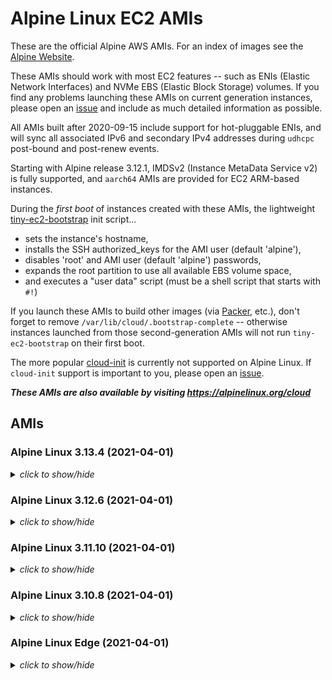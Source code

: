 # Alpine Linux EC2 AMIs

These are the official Alpine AWS AMIs. For an index of images see the
[Alpine Website](https://alpinelinux.org/cloud/).

These AMIs should work with most EC2 features -- such as ENIs (Elastic Network
Interfaces) and NVMe EBS (Elastic Block Storage) volumes.  If you find any
problems launching these AMIs on current generation instances, please open an
[issue](https://github.com/mcrute/alpine-ec2-ami/issues) and include as much
detailed information as possible.

All AMIs built after 2020-09-15 include support for hot-pluggable ENIs, and will
sync all associated IPv6 and secondary IPv4 addresses during `udhcpc` post-bound
and post-renew events.

Starting with Alpine release 3.12.1, IMDSv2 (Instance MetaData Service v2) is
fully supported, and `aarch64` AMIs are provided for EC2 ARM-based instances.

During the *first boot* of instances created with these AMIs, the lightweight
[tiny-ec2-bootstrap](https://github.com/mcrute/tiny-ec2-bootstrap) init
script...
- sets the instance's hostname,
- installs the SSH authorized_keys for the AMI user (default 'alpine'),
- disables 'root' and AMI user (default 'alpine') passwords,
- expands the root partition to use all available EBS volume space,
- and executes a "user data" script (must be a shell script that starts with `#!`)

If you launch these AMIs to build other images (via [Packer](https://packer.io),
etc.), don't forget to remove `/var/lib/cloud/.bootstrap-complete` -- otherwise
instances launched from those second-generation AMIs will not run
`tiny-ec2-bootstrap` on their first boot.

The more popular [cloud-init](https://cloudinit.readthedocs.io/en/latest/) is
currently not supported on Alpine Linux.  If `cloud-init` support is important
to you, please open an [issue](https://github.com/mcrute/alpine-ec2-ami/issues).

***These AMIs are also available by visiting https://alpinelinux.org/cloud***

## AMIs

### Alpine Linux 3.13.4 (2021-04-01)
<details><summary><i>click to show/hide</i></summary><p>

| Region | alpine-ami-3.13.4-aarch64-r0 | alpine-ami-3.13.4-x86_64-r0 |
| ------ | --- | --- |
| af-south-1 | [ami-0f509fde55c46bf59](https://af-south-1.console.aws.amazon.com/ec2/home#Images:visibility=public-images;imageId=ami-0f509fde55c46bf59) ([launch](https://af-south-1.console.aws.amazon.com/ec2/home#launchAmi=ami-0f509fde55c46bf59)) | [ami-04f2477fcded9065d](https://af-south-1.console.aws.amazon.com/ec2/home#Images:visibility=public-images;imageId=ami-04f2477fcded9065d) ([launch](https://af-south-1.console.aws.amazon.com/ec2/home#launchAmi=ami-04f2477fcded9065d)) |
| ap-east-1 | [ami-011730d89acc31fbb](https://ap-east-1.console.aws.amazon.com/ec2/home#Images:visibility=public-images;imageId=ami-011730d89acc31fbb) ([launch](https://ap-east-1.console.aws.amazon.com/ec2/home#launchAmi=ami-011730d89acc31fbb)) | [ami-0fb14ab2ee170ad89](https://ap-east-1.console.aws.amazon.com/ec2/home#Images:visibility=public-images;imageId=ami-0fb14ab2ee170ad89) ([launch](https://ap-east-1.console.aws.amazon.com/ec2/home#launchAmi=ami-0fb14ab2ee170ad89)) |
| ap-northeast-1 | [ami-08c8b3e75da3370b6](https://ap-northeast-1.console.aws.amazon.com/ec2/home#Images:visibility=public-images;imageId=ami-08c8b3e75da3370b6) ([launch](https://ap-northeast-1.console.aws.amazon.com/ec2/home#launchAmi=ami-08c8b3e75da3370b6)) | [ami-08de64935ea41e8df](https://ap-northeast-1.console.aws.amazon.com/ec2/home#Images:visibility=public-images;imageId=ami-08de64935ea41e8df) ([launch](https://ap-northeast-1.console.aws.amazon.com/ec2/home#launchAmi=ami-08de64935ea41e8df)) |
| ap-northeast-2 | [ami-075173307a0bc645d](https://ap-northeast-2.console.aws.amazon.com/ec2/home#Images:visibility=public-images;imageId=ami-075173307a0bc645d) ([launch](https://ap-northeast-2.console.aws.amazon.com/ec2/home#launchAmi=ami-075173307a0bc645d)) | [ami-07a0bb78ade906d73](https://ap-northeast-2.console.aws.amazon.com/ec2/home#Images:visibility=public-images;imageId=ami-07a0bb78ade906d73) ([launch](https://ap-northeast-2.console.aws.amazon.com/ec2/home#launchAmi=ami-07a0bb78ade906d73)) |
| ap-northeast-3 | [ami-00e5abb5ba7a506ae](https://ap-northeast-3.console.aws.amazon.com/ec2/home#Images:visibility=public-images;imageId=ami-00e5abb5ba7a506ae) ([launch](https://ap-northeast-3.console.aws.amazon.com/ec2/home#launchAmi=ami-00e5abb5ba7a506ae)) | [ami-03b8eb8780b5263a7](https://ap-northeast-3.console.aws.amazon.com/ec2/home#Images:visibility=public-images;imageId=ami-03b8eb8780b5263a7) ([launch](https://ap-northeast-3.console.aws.amazon.com/ec2/home#launchAmi=ami-03b8eb8780b5263a7)) |
| ap-south-1 | [ami-0ab9eb18d466662dd](https://ap-south-1.console.aws.amazon.com/ec2/home#Images:visibility=public-images;imageId=ami-0ab9eb18d466662dd) ([launch](https://ap-south-1.console.aws.amazon.com/ec2/home#launchAmi=ami-0ab9eb18d466662dd)) | [ami-0785aac7b5687eb2b](https://ap-south-1.console.aws.amazon.com/ec2/home#Images:visibility=public-images;imageId=ami-0785aac7b5687eb2b) ([launch](https://ap-south-1.console.aws.amazon.com/ec2/home#launchAmi=ami-0785aac7b5687eb2b)) |
| ap-southeast-1 | [ami-0de26e6d4c6164737](https://ap-southeast-1.console.aws.amazon.com/ec2/home#Images:visibility=public-images;imageId=ami-0de26e6d4c6164737) ([launch](https://ap-southeast-1.console.aws.amazon.com/ec2/home#launchAmi=ami-0de26e6d4c6164737)) | [ami-0dc12655f44f4bddd](https://ap-southeast-1.console.aws.amazon.com/ec2/home#Images:visibility=public-images;imageId=ami-0dc12655f44f4bddd) ([launch](https://ap-southeast-1.console.aws.amazon.com/ec2/home#launchAmi=ami-0dc12655f44f4bddd)) |
| ap-southeast-2 | [ami-07be724f9ff518cf2](https://ap-southeast-2.console.aws.amazon.com/ec2/home#Images:visibility=public-images;imageId=ami-07be724f9ff518cf2) ([launch](https://ap-southeast-2.console.aws.amazon.com/ec2/home#launchAmi=ami-07be724f9ff518cf2)) | [ami-09cd10aded1798a78](https://ap-southeast-2.console.aws.amazon.com/ec2/home#Images:visibility=public-images;imageId=ami-09cd10aded1798a78) ([launch](https://ap-southeast-2.console.aws.amazon.com/ec2/home#launchAmi=ami-09cd10aded1798a78)) |
| ca-central-1 | [ami-0f4195b0eb4b4b6ab](https://ca-central-1.console.aws.amazon.com/ec2/home#Images:visibility=public-images;imageId=ami-0f4195b0eb4b4b6ab) ([launch](https://ca-central-1.console.aws.amazon.com/ec2/home#launchAmi=ami-0f4195b0eb4b4b6ab)) | [ami-05bf415838736fabe](https://ca-central-1.console.aws.amazon.com/ec2/home#Images:visibility=public-images;imageId=ami-05bf415838736fabe) ([launch](https://ca-central-1.console.aws.amazon.com/ec2/home#launchAmi=ami-05bf415838736fabe)) |
| eu-central-1 | [ami-0e3c147576c6d305b](https://eu-central-1.console.aws.amazon.com/ec2/home#Images:visibility=public-images;imageId=ami-0e3c147576c6d305b) ([launch](https://eu-central-1.console.aws.amazon.com/ec2/home#launchAmi=ami-0e3c147576c6d305b)) | [ami-00b0f629424d9126c](https://eu-central-1.console.aws.amazon.com/ec2/home#Images:visibility=public-images;imageId=ami-00b0f629424d9126c) ([launch](https://eu-central-1.console.aws.amazon.com/ec2/home#launchAmi=ami-00b0f629424d9126c)) |
| eu-north-1 | [ami-0346deae3e4bf298b](https://eu-north-1.console.aws.amazon.com/ec2/home#Images:visibility=public-images;imageId=ami-0346deae3e4bf298b) ([launch](https://eu-north-1.console.aws.amazon.com/ec2/home#launchAmi=ami-0346deae3e4bf298b)) | [ami-0eb2663f6ef26343b](https://eu-north-1.console.aws.amazon.com/ec2/home#Images:visibility=public-images;imageId=ami-0eb2663f6ef26343b) ([launch](https://eu-north-1.console.aws.amazon.com/ec2/home#launchAmi=ami-0eb2663f6ef26343b)) |
| eu-south-1 | [ami-0e2ac541ddf379e83](https://eu-south-1.console.aws.amazon.com/ec2/home#Images:visibility=public-images;imageId=ami-0e2ac541ddf379e83) ([launch](https://eu-south-1.console.aws.amazon.com/ec2/home#launchAmi=ami-0e2ac541ddf379e83)) | [ami-08581e191cd8a8dd4](https://eu-south-1.console.aws.amazon.com/ec2/home#Images:visibility=public-images;imageId=ami-08581e191cd8a8dd4) ([launch](https://eu-south-1.console.aws.amazon.com/ec2/home#launchAmi=ami-08581e191cd8a8dd4)) |
| eu-west-1 | [ami-00f9e4bedb6bb8abc](https://eu-west-1.console.aws.amazon.com/ec2/home#Images:visibility=public-images;imageId=ami-00f9e4bedb6bb8abc) ([launch](https://eu-west-1.console.aws.amazon.com/ec2/home#launchAmi=ami-00f9e4bedb6bb8abc)) | [ami-077241f9ba4fb5b2f](https://eu-west-1.console.aws.amazon.com/ec2/home#Images:visibility=public-images;imageId=ami-077241f9ba4fb5b2f) ([launch](https://eu-west-1.console.aws.amazon.com/ec2/home#launchAmi=ami-077241f9ba4fb5b2f)) |
| eu-west-2 | [ami-0788e298788ad73b7](https://eu-west-2.console.aws.amazon.com/ec2/home#Images:visibility=public-images;imageId=ami-0788e298788ad73b7) ([launch](https://eu-west-2.console.aws.amazon.com/ec2/home#launchAmi=ami-0788e298788ad73b7)) | [ami-027c3ebdf0f7e2334](https://eu-west-2.console.aws.amazon.com/ec2/home#Images:visibility=public-images;imageId=ami-027c3ebdf0f7e2334) ([launch](https://eu-west-2.console.aws.amazon.com/ec2/home#launchAmi=ami-027c3ebdf0f7e2334)) |
| eu-west-3 | [ami-0f78f27312019fe82](https://eu-west-3.console.aws.amazon.com/ec2/home#Images:visibility=public-images;imageId=ami-0f78f27312019fe82) ([launch](https://eu-west-3.console.aws.amazon.com/ec2/home#launchAmi=ami-0f78f27312019fe82)) | [ami-0183e005493fff43d](https://eu-west-3.console.aws.amazon.com/ec2/home#Images:visibility=public-images;imageId=ami-0183e005493fff43d) ([launch](https://eu-west-3.console.aws.amazon.com/ec2/home#launchAmi=ami-0183e005493fff43d)) |
| me-south-1 | [ami-0dd1b7971f44d31df](https://me-south-1.console.aws.amazon.com/ec2/home#Images:visibility=public-images;imageId=ami-0dd1b7971f44d31df) ([launch](https://me-south-1.console.aws.amazon.com/ec2/home#launchAmi=ami-0dd1b7971f44d31df)) | [ami-0a461424f2cbd7703](https://me-south-1.console.aws.amazon.com/ec2/home#Images:visibility=public-images;imageId=ami-0a461424f2cbd7703) ([launch](https://me-south-1.console.aws.amazon.com/ec2/home#launchAmi=ami-0a461424f2cbd7703)) |
| sa-east-1 | [ami-0a1f50279b17fd87b](https://sa-east-1.console.aws.amazon.com/ec2/home#Images:visibility=public-images;imageId=ami-0a1f50279b17fd87b) ([launch](https://sa-east-1.console.aws.amazon.com/ec2/home#launchAmi=ami-0a1f50279b17fd87b)) | [ami-02dcad0d6eace1774](https://sa-east-1.console.aws.amazon.com/ec2/home#Images:visibility=public-images;imageId=ami-02dcad0d6eace1774) ([launch](https://sa-east-1.console.aws.amazon.com/ec2/home#launchAmi=ami-02dcad0d6eace1774)) |
| us-east-1 | [ami-027de81a1ce32c074](https://us-east-1.console.aws.amazon.com/ec2/home#Images:visibility=public-images;imageId=ami-027de81a1ce32c074) ([launch](https://us-east-1.console.aws.amazon.com/ec2/home#launchAmi=ami-027de81a1ce32c074)) | [ami-01bced83ff9507b45](https://us-east-1.console.aws.amazon.com/ec2/home#Images:visibility=public-images;imageId=ami-01bced83ff9507b45) ([launch](https://us-east-1.console.aws.amazon.com/ec2/home#launchAmi=ami-01bced83ff9507b45)) |
| us-east-2 | [ami-0e2d79df04778c59c](https://us-east-2.console.aws.amazon.com/ec2/home#Images:visibility=public-images;imageId=ami-0e2d79df04778c59c) ([launch](https://us-east-2.console.aws.amazon.com/ec2/home#launchAmi=ami-0e2d79df04778c59c)) | [ami-06bd628a1c00663db](https://us-east-2.console.aws.amazon.com/ec2/home#Images:visibility=public-images;imageId=ami-06bd628a1c00663db) ([launch](https://us-east-2.console.aws.amazon.com/ec2/home#launchAmi=ami-06bd628a1c00663db)) |
| us-west-1 | [ami-070a5da5c26833c62](https://us-west-1.console.aws.amazon.com/ec2/home#Images:visibility=public-images;imageId=ami-070a5da5c26833c62) ([launch](https://us-west-1.console.aws.amazon.com/ec2/home#launchAmi=ami-070a5da5c26833c62)) | [ami-0c60d72a56731446c](https://us-west-1.console.aws.amazon.com/ec2/home#Images:visibility=public-images;imageId=ami-0c60d72a56731446c) ([launch](https://us-west-1.console.aws.amazon.com/ec2/home#launchAmi=ami-0c60d72a56731446c)) |
| us-west-2 | [ami-04b2b26abc19e8000](https://us-west-2.console.aws.amazon.com/ec2/home#Images:visibility=public-images;imageId=ami-04b2b26abc19e8000) ([launch](https://us-west-2.console.aws.amazon.com/ec2/home#launchAmi=ami-04b2b26abc19e8000)) | [ami-097fcd1af8f5f8b1a](https://us-west-2.console.aws.amazon.com/ec2/home#Images:visibility=public-images;imageId=ami-097fcd1af8f5f8b1a) ([launch](https://us-west-2.console.aws.amazon.com/ec2/home#launchAmi=ami-097fcd1af8f5f8b1a)) |

</p></details>

### Alpine Linux 3.12.6 (2021-04-01)
<details><summary><i>click to show/hide</i></summary><p>

| Region | alpine-ami-3.12.6-aarch64-r0 | alpine-ami-3.12.6-x86_64-r0 |
| ------ | --- | --- |
| af-south-1 | [ami-03ab04691eb81305c](https://af-south-1.console.aws.amazon.com/ec2/home#Images:visibility=public-images;imageId=ami-03ab04691eb81305c) ([launch](https://af-south-1.console.aws.amazon.com/ec2/home#launchAmi=ami-03ab04691eb81305c)) | [ami-097362ad2c7e85ff9](https://af-south-1.console.aws.amazon.com/ec2/home#Images:visibility=public-images;imageId=ami-097362ad2c7e85ff9) ([launch](https://af-south-1.console.aws.amazon.com/ec2/home#launchAmi=ami-097362ad2c7e85ff9)) |
| ap-east-1 | [ami-0459f125559cf7a43](https://ap-east-1.console.aws.amazon.com/ec2/home#Images:visibility=public-images;imageId=ami-0459f125559cf7a43) ([launch](https://ap-east-1.console.aws.amazon.com/ec2/home#launchAmi=ami-0459f125559cf7a43)) | [ami-0b2f408adba9eeb77](https://ap-east-1.console.aws.amazon.com/ec2/home#Images:visibility=public-images;imageId=ami-0b2f408adba9eeb77) ([launch](https://ap-east-1.console.aws.amazon.com/ec2/home#launchAmi=ami-0b2f408adba9eeb77)) |
| ap-northeast-1 | [ami-000eac2e53f67665f](https://ap-northeast-1.console.aws.amazon.com/ec2/home#Images:visibility=public-images;imageId=ami-000eac2e53f67665f) ([launch](https://ap-northeast-1.console.aws.amazon.com/ec2/home#launchAmi=ami-000eac2e53f67665f)) | [ami-04ad869c5351c4192](https://ap-northeast-1.console.aws.amazon.com/ec2/home#Images:visibility=public-images;imageId=ami-04ad869c5351c4192) ([launch](https://ap-northeast-1.console.aws.amazon.com/ec2/home#launchAmi=ami-04ad869c5351c4192)) |
| ap-northeast-2 | [ami-06c34515664686178](https://ap-northeast-2.console.aws.amazon.com/ec2/home#Images:visibility=public-images;imageId=ami-06c34515664686178) ([launch](https://ap-northeast-2.console.aws.amazon.com/ec2/home#launchAmi=ami-06c34515664686178)) | [ami-0a32b105087e18bee](https://ap-northeast-2.console.aws.amazon.com/ec2/home#Images:visibility=public-images;imageId=ami-0a32b105087e18bee) ([launch](https://ap-northeast-2.console.aws.amazon.com/ec2/home#launchAmi=ami-0a32b105087e18bee)) |
| ap-northeast-3 | [ami-0ead6fb75ae44a638](https://ap-northeast-3.console.aws.amazon.com/ec2/home#Images:visibility=public-images;imageId=ami-0ead6fb75ae44a638) ([launch](https://ap-northeast-3.console.aws.amazon.com/ec2/home#launchAmi=ami-0ead6fb75ae44a638)) | [ami-097cd1087a7bdba68](https://ap-northeast-3.console.aws.amazon.com/ec2/home#Images:visibility=public-images;imageId=ami-097cd1087a7bdba68) ([launch](https://ap-northeast-3.console.aws.amazon.com/ec2/home#launchAmi=ami-097cd1087a7bdba68)) |
| ap-south-1 | [ami-0e2ded5942d9f058a](https://ap-south-1.console.aws.amazon.com/ec2/home#Images:visibility=public-images;imageId=ami-0e2ded5942d9f058a) ([launch](https://ap-south-1.console.aws.amazon.com/ec2/home#launchAmi=ami-0e2ded5942d9f058a)) | [ami-02f7fad0ef8a7a256](https://ap-south-1.console.aws.amazon.com/ec2/home#Images:visibility=public-images;imageId=ami-02f7fad0ef8a7a256) ([launch](https://ap-south-1.console.aws.amazon.com/ec2/home#launchAmi=ami-02f7fad0ef8a7a256)) |
| ap-southeast-1 | [ami-020626262951dbc65](https://ap-southeast-1.console.aws.amazon.com/ec2/home#Images:visibility=public-images;imageId=ami-020626262951dbc65) ([launch](https://ap-southeast-1.console.aws.amazon.com/ec2/home#launchAmi=ami-020626262951dbc65)) | [ami-08c39f595d52dca8e](https://ap-southeast-1.console.aws.amazon.com/ec2/home#Images:visibility=public-images;imageId=ami-08c39f595d52dca8e) ([launch](https://ap-southeast-1.console.aws.amazon.com/ec2/home#launchAmi=ami-08c39f595d52dca8e)) |
| ap-southeast-2 | [ami-03564a4226e171ad3](https://ap-southeast-2.console.aws.amazon.com/ec2/home#Images:visibility=public-images;imageId=ami-03564a4226e171ad3) ([launch](https://ap-southeast-2.console.aws.amazon.com/ec2/home#launchAmi=ami-03564a4226e171ad3)) | [ami-01048f21bc59439dc](https://ap-southeast-2.console.aws.amazon.com/ec2/home#Images:visibility=public-images;imageId=ami-01048f21bc59439dc) ([launch](https://ap-southeast-2.console.aws.amazon.com/ec2/home#launchAmi=ami-01048f21bc59439dc)) |
| ca-central-1 | [ami-0ca25a25dab4f1217](https://ca-central-1.console.aws.amazon.com/ec2/home#Images:visibility=public-images;imageId=ami-0ca25a25dab4f1217) ([launch](https://ca-central-1.console.aws.amazon.com/ec2/home#launchAmi=ami-0ca25a25dab4f1217)) | [ami-00291d1e8ccb722b8](https://ca-central-1.console.aws.amazon.com/ec2/home#Images:visibility=public-images;imageId=ami-00291d1e8ccb722b8) ([launch](https://ca-central-1.console.aws.amazon.com/ec2/home#launchAmi=ami-00291d1e8ccb722b8)) |
| eu-central-1 | [ami-04b3f9222e48b0ec9](https://eu-central-1.console.aws.amazon.com/ec2/home#Images:visibility=public-images;imageId=ami-04b3f9222e48b0ec9) ([launch](https://eu-central-1.console.aws.amazon.com/ec2/home#launchAmi=ami-04b3f9222e48b0ec9)) | [ami-0e6fd319034a18b22](https://eu-central-1.console.aws.amazon.com/ec2/home#Images:visibility=public-images;imageId=ami-0e6fd319034a18b22) ([launch](https://eu-central-1.console.aws.amazon.com/ec2/home#launchAmi=ami-0e6fd319034a18b22)) |
| eu-north-1 | [ami-0b2dad251f2256360](https://eu-north-1.console.aws.amazon.com/ec2/home#Images:visibility=public-images;imageId=ami-0b2dad251f2256360) ([launch](https://eu-north-1.console.aws.amazon.com/ec2/home#launchAmi=ami-0b2dad251f2256360)) | [ami-0d28e9d23c6c597d1](https://eu-north-1.console.aws.amazon.com/ec2/home#Images:visibility=public-images;imageId=ami-0d28e9d23c6c597d1) ([launch](https://eu-north-1.console.aws.amazon.com/ec2/home#launchAmi=ami-0d28e9d23c6c597d1)) |
| eu-south-1 | [ami-011a9aa0df80eb270](https://eu-south-1.console.aws.amazon.com/ec2/home#Images:visibility=public-images;imageId=ami-011a9aa0df80eb270) ([launch](https://eu-south-1.console.aws.amazon.com/ec2/home#launchAmi=ami-011a9aa0df80eb270)) | [ami-0bb3b5d002f0778d9](https://eu-south-1.console.aws.amazon.com/ec2/home#Images:visibility=public-images;imageId=ami-0bb3b5d002f0778d9) ([launch](https://eu-south-1.console.aws.amazon.com/ec2/home#launchAmi=ami-0bb3b5d002f0778d9)) |
| eu-west-1 | [ami-01b95ab1ae982646d](https://eu-west-1.console.aws.amazon.com/ec2/home#Images:visibility=public-images;imageId=ami-01b95ab1ae982646d) ([launch](https://eu-west-1.console.aws.amazon.com/ec2/home#launchAmi=ami-01b95ab1ae982646d)) | [ami-071c81995fc2994aa](https://eu-west-1.console.aws.amazon.com/ec2/home#Images:visibility=public-images;imageId=ami-071c81995fc2994aa) ([launch](https://eu-west-1.console.aws.amazon.com/ec2/home#launchAmi=ami-071c81995fc2994aa)) |
| eu-west-2 | [ami-0f004bda3e137c9d7](https://eu-west-2.console.aws.amazon.com/ec2/home#Images:visibility=public-images;imageId=ami-0f004bda3e137c9d7) ([launch](https://eu-west-2.console.aws.amazon.com/ec2/home#launchAmi=ami-0f004bda3e137c9d7)) | [ami-07e3e0856ba7ce738](https://eu-west-2.console.aws.amazon.com/ec2/home#Images:visibility=public-images;imageId=ami-07e3e0856ba7ce738) ([launch](https://eu-west-2.console.aws.amazon.com/ec2/home#launchAmi=ami-07e3e0856ba7ce738)) |
| eu-west-3 | [ami-0458bb347b0db93f4](https://eu-west-3.console.aws.amazon.com/ec2/home#Images:visibility=public-images;imageId=ami-0458bb347b0db93f4) ([launch](https://eu-west-3.console.aws.amazon.com/ec2/home#launchAmi=ami-0458bb347b0db93f4)) | [ami-0d64e022b8cae50a0](https://eu-west-3.console.aws.amazon.com/ec2/home#Images:visibility=public-images;imageId=ami-0d64e022b8cae50a0) ([launch](https://eu-west-3.console.aws.amazon.com/ec2/home#launchAmi=ami-0d64e022b8cae50a0)) |
| me-south-1 | [ami-0b0c91c634b292491](https://me-south-1.console.aws.amazon.com/ec2/home#Images:visibility=public-images;imageId=ami-0b0c91c634b292491) ([launch](https://me-south-1.console.aws.amazon.com/ec2/home#launchAmi=ami-0b0c91c634b292491)) | [ami-009145fed3bc9e080](https://me-south-1.console.aws.amazon.com/ec2/home#Images:visibility=public-images;imageId=ami-009145fed3bc9e080) ([launch](https://me-south-1.console.aws.amazon.com/ec2/home#launchAmi=ami-009145fed3bc9e080)) |
| sa-east-1 | [ami-0b4c8e7e7544fb79a](https://sa-east-1.console.aws.amazon.com/ec2/home#Images:visibility=public-images;imageId=ami-0b4c8e7e7544fb79a) ([launch](https://sa-east-1.console.aws.amazon.com/ec2/home#launchAmi=ami-0b4c8e7e7544fb79a)) | [ami-031a78cf394ec960a](https://sa-east-1.console.aws.amazon.com/ec2/home#Images:visibility=public-images;imageId=ami-031a78cf394ec960a) ([launch](https://sa-east-1.console.aws.amazon.com/ec2/home#launchAmi=ami-031a78cf394ec960a)) |
| us-east-1 | [ami-0aeecf1728e214ec9](https://us-east-1.console.aws.amazon.com/ec2/home#Images:visibility=public-images;imageId=ami-0aeecf1728e214ec9) ([launch](https://us-east-1.console.aws.amazon.com/ec2/home#launchAmi=ami-0aeecf1728e214ec9)) | [ami-008cce027b7fe1960](https://us-east-1.console.aws.amazon.com/ec2/home#Images:visibility=public-images;imageId=ami-008cce027b7fe1960) ([launch](https://us-east-1.console.aws.amazon.com/ec2/home#launchAmi=ami-008cce027b7fe1960)) |
| us-east-2 | [ami-08642448ee0a4d1af](https://us-east-2.console.aws.amazon.com/ec2/home#Images:visibility=public-images;imageId=ami-08642448ee0a4d1af) ([launch](https://us-east-2.console.aws.amazon.com/ec2/home#launchAmi=ami-08642448ee0a4d1af)) | [ami-0e07027f974ce204e](https://us-east-2.console.aws.amazon.com/ec2/home#Images:visibility=public-images;imageId=ami-0e07027f974ce204e) ([launch](https://us-east-2.console.aws.amazon.com/ec2/home#launchAmi=ami-0e07027f974ce204e)) |
| us-west-1 | [ami-0eb6b5f081ed1945b](https://us-west-1.console.aws.amazon.com/ec2/home#Images:visibility=public-images;imageId=ami-0eb6b5f081ed1945b) ([launch](https://us-west-1.console.aws.amazon.com/ec2/home#launchAmi=ami-0eb6b5f081ed1945b)) | [ami-051b7cdbd85c7975a](https://us-west-1.console.aws.amazon.com/ec2/home#Images:visibility=public-images;imageId=ami-051b7cdbd85c7975a) ([launch](https://us-west-1.console.aws.amazon.com/ec2/home#launchAmi=ami-051b7cdbd85c7975a)) |
| us-west-2 | [ami-072e1925b88f8da79](https://us-west-2.console.aws.amazon.com/ec2/home#Images:visibility=public-images;imageId=ami-072e1925b88f8da79) ([launch](https://us-west-2.console.aws.amazon.com/ec2/home#launchAmi=ami-072e1925b88f8da79)) | [ami-0f8c356c8a0f2eca3](https://us-west-2.console.aws.amazon.com/ec2/home#Images:visibility=public-images;imageId=ami-0f8c356c8a0f2eca3) ([launch](https://us-west-2.console.aws.amazon.com/ec2/home#launchAmi=ami-0f8c356c8a0f2eca3)) |

</p></details>

### Alpine Linux 3.11.10 (2021-04-01)
<details><summary><i>click to show/hide</i></summary><p>

| Region | alpine-ami-3.11.10-x86_64-r0 |
| ------ | --- |
| af-south-1 | [ami-0f455287d3363c280](https://af-south-1.console.aws.amazon.com/ec2/home#Images:visibility=public-images;imageId=ami-0f455287d3363c280) ([launch](https://af-south-1.console.aws.amazon.com/ec2/home#launchAmi=ami-0f455287d3363c280)) |
| ap-east-1 | [ami-05c57e4acc07ca17d](https://ap-east-1.console.aws.amazon.com/ec2/home#Images:visibility=public-images;imageId=ami-05c57e4acc07ca17d) ([launch](https://ap-east-1.console.aws.amazon.com/ec2/home#launchAmi=ami-05c57e4acc07ca17d)) |
| ap-northeast-1 | [ami-0135a2fb264dc025f](https://ap-northeast-1.console.aws.amazon.com/ec2/home#Images:visibility=public-images;imageId=ami-0135a2fb264dc025f) ([launch](https://ap-northeast-1.console.aws.amazon.com/ec2/home#launchAmi=ami-0135a2fb264dc025f)) |
| ap-northeast-2 | [ami-0f30889add25c693c](https://ap-northeast-2.console.aws.amazon.com/ec2/home#Images:visibility=public-images;imageId=ami-0f30889add25c693c) ([launch](https://ap-northeast-2.console.aws.amazon.com/ec2/home#launchAmi=ami-0f30889add25c693c)) |
| ap-northeast-3 | [ami-05619a033f40cfdad](https://ap-northeast-3.console.aws.amazon.com/ec2/home#Images:visibility=public-images;imageId=ami-05619a033f40cfdad) ([launch](https://ap-northeast-3.console.aws.amazon.com/ec2/home#launchAmi=ami-05619a033f40cfdad)) |
| ap-south-1 | [ami-0c72880b69669e221](https://ap-south-1.console.aws.amazon.com/ec2/home#Images:visibility=public-images;imageId=ami-0c72880b69669e221) ([launch](https://ap-south-1.console.aws.amazon.com/ec2/home#launchAmi=ami-0c72880b69669e221)) |
| ap-southeast-1 | [ami-0dc48e976e352b94c](https://ap-southeast-1.console.aws.amazon.com/ec2/home#Images:visibility=public-images;imageId=ami-0dc48e976e352b94c) ([launch](https://ap-southeast-1.console.aws.amazon.com/ec2/home#launchAmi=ami-0dc48e976e352b94c)) |
| ap-southeast-2 | [ami-009dbd5eb5a1a48bd](https://ap-southeast-2.console.aws.amazon.com/ec2/home#Images:visibility=public-images;imageId=ami-009dbd5eb5a1a48bd) ([launch](https://ap-southeast-2.console.aws.amazon.com/ec2/home#launchAmi=ami-009dbd5eb5a1a48bd)) |
| ca-central-1 | [ami-0e7703fad0adb50ee](https://ca-central-1.console.aws.amazon.com/ec2/home#Images:visibility=public-images;imageId=ami-0e7703fad0adb50ee) ([launch](https://ca-central-1.console.aws.amazon.com/ec2/home#launchAmi=ami-0e7703fad0adb50ee)) |
| eu-central-1 | [ami-0d23d076184aa3240](https://eu-central-1.console.aws.amazon.com/ec2/home#Images:visibility=public-images;imageId=ami-0d23d076184aa3240) ([launch](https://eu-central-1.console.aws.amazon.com/ec2/home#launchAmi=ami-0d23d076184aa3240)) |
| eu-north-1 | [ami-00536bc82f302aa74](https://eu-north-1.console.aws.amazon.com/ec2/home#Images:visibility=public-images;imageId=ami-00536bc82f302aa74) ([launch](https://eu-north-1.console.aws.amazon.com/ec2/home#launchAmi=ami-00536bc82f302aa74)) |
| eu-south-1 | [ami-0b25b40c71a98aff7](https://eu-south-1.console.aws.amazon.com/ec2/home#Images:visibility=public-images;imageId=ami-0b25b40c71a98aff7) ([launch](https://eu-south-1.console.aws.amazon.com/ec2/home#launchAmi=ami-0b25b40c71a98aff7)) |
| eu-west-1 | [ami-0767e873233f4a692](https://eu-west-1.console.aws.amazon.com/ec2/home#Images:visibility=public-images;imageId=ami-0767e873233f4a692) ([launch](https://eu-west-1.console.aws.amazon.com/ec2/home#launchAmi=ami-0767e873233f4a692)) |
| eu-west-2 | [ami-05209d9d9ca843ee1](https://eu-west-2.console.aws.amazon.com/ec2/home#Images:visibility=public-images;imageId=ami-05209d9d9ca843ee1) ([launch](https://eu-west-2.console.aws.amazon.com/ec2/home#launchAmi=ami-05209d9d9ca843ee1)) |
| eu-west-3 | [ami-03fc4edb2da1cbd80](https://eu-west-3.console.aws.amazon.com/ec2/home#Images:visibility=public-images;imageId=ami-03fc4edb2da1cbd80) ([launch](https://eu-west-3.console.aws.amazon.com/ec2/home#launchAmi=ami-03fc4edb2da1cbd80)) |
| me-south-1 | [ami-0c3dfefea8c5092ff](https://me-south-1.console.aws.amazon.com/ec2/home#Images:visibility=public-images;imageId=ami-0c3dfefea8c5092ff) ([launch](https://me-south-1.console.aws.amazon.com/ec2/home#launchAmi=ami-0c3dfefea8c5092ff)) |
| sa-east-1 | [ami-098daca13232992eb](https://sa-east-1.console.aws.amazon.com/ec2/home#Images:visibility=public-images;imageId=ami-098daca13232992eb) ([launch](https://sa-east-1.console.aws.amazon.com/ec2/home#launchAmi=ami-098daca13232992eb)) |
| us-east-1 | [ami-0cbc426f32ebf1c17](https://us-east-1.console.aws.amazon.com/ec2/home#Images:visibility=public-images;imageId=ami-0cbc426f32ebf1c17) ([launch](https://us-east-1.console.aws.amazon.com/ec2/home#launchAmi=ami-0cbc426f32ebf1c17)) |
| us-east-2 | [ami-066fa082d6f8f68d9](https://us-east-2.console.aws.amazon.com/ec2/home#Images:visibility=public-images;imageId=ami-066fa082d6f8f68d9) ([launch](https://us-east-2.console.aws.amazon.com/ec2/home#launchAmi=ami-066fa082d6f8f68d9)) |
| us-west-1 | [ami-01bb787574b93a55f](https://us-west-1.console.aws.amazon.com/ec2/home#Images:visibility=public-images;imageId=ami-01bb787574b93a55f) ([launch](https://us-west-1.console.aws.amazon.com/ec2/home#launchAmi=ami-01bb787574b93a55f)) |
| us-west-2 | [ami-0f2536f30d54fd059](https://us-west-2.console.aws.amazon.com/ec2/home#Images:visibility=public-images;imageId=ami-0f2536f30d54fd059) ([launch](https://us-west-2.console.aws.amazon.com/ec2/home#launchAmi=ami-0f2536f30d54fd059)) |

</p></details>

### Alpine Linux 3.10.8 (2021-04-01)
<details><summary><i>click to show/hide</i></summary><p>

| Region | alpine-ami-3.10.8-x86_64-r1 |
| ------ | --- |
| af-south-1 | [ami-0cf5ed4be275a558d](https://af-south-1.console.aws.amazon.com/ec2/home#Images:visibility=public-images;imageId=ami-0cf5ed4be275a558d) ([launch](https://af-south-1.console.aws.amazon.com/ec2/home#launchAmi=ami-0cf5ed4be275a558d)) |
| ap-east-1 | [ami-02512ded82c9eca96](https://ap-east-1.console.aws.amazon.com/ec2/home#Images:visibility=public-images;imageId=ami-02512ded82c9eca96) ([launch](https://ap-east-1.console.aws.amazon.com/ec2/home#launchAmi=ami-02512ded82c9eca96)) |
| ap-northeast-1 | [ami-0125460459071fb10](https://ap-northeast-1.console.aws.amazon.com/ec2/home#Images:visibility=public-images;imageId=ami-0125460459071fb10) ([launch](https://ap-northeast-1.console.aws.amazon.com/ec2/home#launchAmi=ami-0125460459071fb10)) |
| ap-northeast-2 | [ami-058779415511d94f0](https://ap-northeast-2.console.aws.amazon.com/ec2/home#Images:visibility=public-images;imageId=ami-058779415511d94f0) ([launch](https://ap-northeast-2.console.aws.amazon.com/ec2/home#launchAmi=ami-058779415511d94f0)) |
| ap-northeast-3 | [ami-00c44bcc711232e73](https://ap-northeast-3.console.aws.amazon.com/ec2/home#Images:visibility=public-images;imageId=ami-00c44bcc711232e73) ([launch](https://ap-northeast-3.console.aws.amazon.com/ec2/home#launchAmi=ami-00c44bcc711232e73)) |
| ap-south-1 | [ami-07e305a2d0b134931](https://ap-south-1.console.aws.amazon.com/ec2/home#Images:visibility=public-images;imageId=ami-07e305a2d0b134931) ([launch](https://ap-south-1.console.aws.amazon.com/ec2/home#launchAmi=ami-07e305a2d0b134931)) |
| ap-southeast-1 | [ami-00079cd9ea17b4c72](https://ap-southeast-1.console.aws.amazon.com/ec2/home#Images:visibility=public-images;imageId=ami-00079cd9ea17b4c72) ([launch](https://ap-southeast-1.console.aws.amazon.com/ec2/home#launchAmi=ami-00079cd9ea17b4c72)) |
| ap-southeast-2 | [ami-099ad79c187dcc549](https://ap-southeast-2.console.aws.amazon.com/ec2/home#Images:visibility=public-images;imageId=ami-099ad79c187dcc549) ([launch](https://ap-southeast-2.console.aws.amazon.com/ec2/home#launchAmi=ami-099ad79c187dcc549)) |
| ca-central-1 | [ami-0769a0c2f6ee575a1](https://ca-central-1.console.aws.amazon.com/ec2/home#Images:visibility=public-images;imageId=ami-0769a0c2f6ee575a1) ([launch](https://ca-central-1.console.aws.amazon.com/ec2/home#launchAmi=ami-0769a0c2f6ee575a1)) |
| eu-central-1 | [ami-0b4e62b901a4566e8](https://eu-central-1.console.aws.amazon.com/ec2/home#Images:visibility=public-images;imageId=ami-0b4e62b901a4566e8) ([launch](https://eu-central-1.console.aws.amazon.com/ec2/home#launchAmi=ami-0b4e62b901a4566e8)) |
| eu-north-1 | [ami-046ebc1da4942e1bf](https://eu-north-1.console.aws.amazon.com/ec2/home#Images:visibility=public-images;imageId=ami-046ebc1da4942e1bf) ([launch](https://eu-north-1.console.aws.amazon.com/ec2/home#launchAmi=ami-046ebc1da4942e1bf)) |
| eu-south-1 | [ami-0be727df9f5bf35a8](https://eu-south-1.console.aws.amazon.com/ec2/home#Images:visibility=public-images;imageId=ami-0be727df9f5bf35a8) ([launch](https://eu-south-1.console.aws.amazon.com/ec2/home#launchAmi=ami-0be727df9f5bf35a8)) |
| eu-west-1 | [ami-035ff69af1417f8fa](https://eu-west-1.console.aws.amazon.com/ec2/home#Images:visibility=public-images;imageId=ami-035ff69af1417f8fa) ([launch](https://eu-west-1.console.aws.amazon.com/ec2/home#launchAmi=ami-035ff69af1417f8fa)) |
| eu-west-2 | [ami-03e58d06de2faab8f](https://eu-west-2.console.aws.amazon.com/ec2/home#Images:visibility=public-images;imageId=ami-03e58d06de2faab8f) ([launch](https://eu-west-2.console.aws.amazon.com/ec2/home#launchAmi=ami-03e58d06de2faab8f)) |
| eu-west-3 | [ami-0dc4565e30c0f3f17](https://eu-west-3.console.aws.amazon.com/ec2/home#Images:visibility=public-images;imageId=ami-0dc4565e30c0f3f17) ([launch](https://eu-west-3.console.aws.amazon.com/ec2/home#launchAmi=ami-0dc4565e30c0f3f17)) |
| me-south-1 | [ami-0e694ff1c29750ea1](https://me-south-1.console.aws.amazon.com/ec2/home#Images:visibility=public-images;imageId=ami-0e694ff1c29750ea1) ([launch](https://me-south-1.console.aws.amazon.com/ec2/home#launchAmi=ami-0e694ff1c29750ea1)) |
| sa-east-1 | [ami-0a5a8093e8bc9f884](https://sa-east-1.console.aws.amazon.com/ec2/home#Images:visibility=public-images;imageId=ami-0a5a8093e8bc9f884) ([launch](https://sa-east-1.console.aws.amazon.com/ec2/home#launchAmi=ami-0a5a8093e8bc9f884)) |
| us-east-1 | [ami-070260dfb46190d05](https://us-east-1.console.aws.amazon.com/ec2/home#Images:visibility=public-images;imageId=ami-070260dfb46190d05) ([launch](https://us-east-1.console.aws.amazon.com/ec2/home#launchAmi=ami-070260dfb46190d05)) |
| us-east-2 | [ami-0ab4f038f7af003f1](https://us-east-2.console.aws.amazon.com/ec2/home#Images:visibility=public-images;imageId=ami-0ab4f038f7af003f1) ([launch](https://us-east-2.console.aws.amazon.com/ec2/home#launchAmi=ami-0ab4f038f7af003f1)) |
| us-west-1 | [ami-0ce060ae8c7118384](https://us-west-1.console.aws.amazon.com/ec2/home#Images:visibility=public-images;imageId=ami-0ce060ae8c7118384) ([launch](https://us-west-1.console.aws.amazon.com/ec2/home#launchAmi=ami-0ce060ae8c7118384)) |
| us-west-2 | [ami-0517c144657e44ae5](https://us-west-2.console.aws.amazon.com/ec2/home#Images:visibility=public-images;imageId=ami-0517c144657e44ae5) ([launch](https://us-west-2.console.aws.amazon.com/ec2/home#launchAmi=ami-0517c144657e44ae5)) |

</p></details>

### Alpine Linux Edge (2021-04-01)
<details><summary><i>click to show/hide</i></summary><p>

| Region | alpine-ami-edge-aarch64-20210401010236 | alpine-ami-edge-x86_64-20210401010236 |
| ------ | --- | --- |
| af-south-1 | [ami-05775bf9e15e1b80c](https://af-south-1.console.aws.amazon.com/ec2/home#Images:visibility=public-images;imageId=ami-05775bf9e15e1b80c) ([launch](https://af-south-1.console.aws.amazon.com/ec2/home#launchAmi=ami-05775bf9e15e1b80c)) | [ami-0fef3d982fe2c872c](https://af-south-1.console.aws.amazon.com/ec2/home#Images:visibility=public-images;imageId=ami-0fef3d982fe2c872c) ([launch](https://af-south-1.console.aws.amazon.com/ec2/home#launchAmi=ami-0fef3d982fe2c872c)) |
| ap-east-1 | [ami-01211cc239a7f3861](https://ap-east-1.console.aws.amazon.com/ec2/home#Images:visibility=public-images;imageId=ami-01211cc239a7f3861) ([launch](https://ap-east-1.console.aws.amazon.com/ec2/home#launchAmi=ami-01211cc239a7f3861)) | [ami-0f9ca7392e6f6fe7d](https://ap-east-1.console.aws.amazon.com/ec2/home#Images:visibility=public-images;imageId=ami-0f9ca7392e6f6fe7d) ([launch](https://ap-east-1.console.aws.amazon.com/ec2/home#launchAmi=ami-0f9ca7392e6f6fe7d)) |
| ap-northeast-1 | [ami-0737b8c4efc011a3d](https://ap-northeast-1.console.aws.amazon.com/ec2/home#Images:visibility=public-images;imageId=ami-0737b8c4efc011a3d) ([launch](https://ap-northeast-1.console.aws.amazon.com/ec2/home#launchAmi=ami-0737b8c4efc011a3d)) | [ami-05fbcfbced49a6e0b](https://ap-northeast-1.console.aws.amazon.com/ec2/home#Images:visibility=public-images;imageId=ami-05fbcfbced49a6e0b) ([launch](https://ap-northeast-1.console.aws.amazon.com/ec2/home#launchAmi=ami-05fbcfbced49a6e0b)) |
| ap-northeast-2 | [ami-095e3b834c806cf1d](https://ap-northeast-2.console.aws.amazon.com/ec2/home#Images:visibility=public-images;imageId=ami-095e3b834c806cf1d) ([launch](https://ap-northeast-2.console.aws.amazon.com/ec2/home#launchAmi=ami-095e3b834c806cf1d)) | [ami-0a8898ce0e2e2b31b](https://ap-northeast-2.console.aws.amazon.com/ec2/home#Images:visibility=public-images;imageId=ami-0a8898ce0e2e2b31b) ([launch](https://ap-northeast-2.console.aws.amazon.com/ec2/home#launchAmi=ami-0a8898ce0e2e2b31b)) |
| ap-northeast-3 | [ami-0e7aad764a423efd2](https://ap-northeast-3.console.aws.amazon.com/ec2/home#Images:visibility=public-images;imageId=ami-0e7aad764a423efd2) ([launch](https://ap-northeast-3.console.aws.amazon.com/ec2/home#launchAmi=ami-0e7aad764a423efd2)) | [ami-059e6dd6793244ff5](https://ap-northeast-3.console.aws.amazon.com/ec2/home#Images:visibility=public-images;imageId=ami-059e6dd6793244ff5) ([launch](https://ap-northeast-3.console.aws.amazon.com/ec2/home#launchAmi=ami-059e6dd6793244ff5)) |
| ap-south-1 | [ami-0283191e64ece4447](https://ap-south-1.console.aws.amazon.com/ec2/home#Images:visibility=public-images;imageId=ami-0283191e64ece4447) ([launch](https://ap-south-1.console.aws.amazon.com/ec2/home#launchAmi=ami-0283191e64ece4447)) | [ami-029e8071a88daa3b1](https://ap-south-1.console.aws.amazon.com/ec2/home#Images:visibility=public-images;imageId=ami-029e8071a88daa3b1) ([launch](https://ap-south-1.console.aws.amazon.com/ec2/home#launchAmi=ami-029e8071a88daa3b1)) |
| ap-southeast-1 | [ami-06a7419700029a038](https://ap-southeast-1.console.aws.amazon.com/ec2/home#Images:visibility=public-images;imageId=ami-06a7419700029a038) ([launch](https://ap-southeast-1.console.aws.amazon.com/ec2/home#launchAmi=ami-06a7419700029a038)) | [ami-0a2dd6af213734721](https://ap-southeast-1.console.aws.amazon.com/ec2/home#Images:visibility=public-images;imageId=ami-0a2dd6af213734721) ([launch](https://ap-southeast-1.console.aws.amazon.com/ec2/home#launchAmi=ami-0a2dd6af213734721)) |
| ap-southeast-2 | [ami-082e3241518ebbfb7](https://ap-southeast-2.console.aws.amazon.com/ec2/home#Images:visibility=public-images;imageId=ami-082e3241518ebbfb7) ([launch](https://ap-southeast-2.console.aws.amazon.com/ec2/home#launchAmi=ami-082e3241518ebbfb7)) | [ami-0534dbddac7c4d2a1](https://ap-southeast-2.console.aws.amazon.com/ec2/home#Images:visibility=public-images;imageId=ami-0534dbddac7c4d2a1) ([launch](https://ap-southeast-2.console.aws.amazon.com/ec2/home#launchAmi=ami-0534dbddac7c4d2a1)) |
| ca-central-1 | [ami-0f6aad07ddb07c6bc](https://ca-central-1.console.aws.amazon.com/ec2/home#Images:visibility=public-images;imageId=ami-0f6aad07ddb07c6bc) ([launch](https://ca-central-1.console.aws.amazon.com/ec2/home#launchAmi=ami-0f6aad07ddb07c6bc)) | [ami-009a342b1277a88b4](https://ca-central-1.console.aws.amazon.com/ec2/home#Images:visibility=public-images;imageId=ami-009a342b1277a88b4) ([launch](https://ca-central-1.console.aws.amazon.com/ec2/home#launchAmi=ami-009a342b1277a88b4)) |
| eu-central-1 | [ami-0c36e3d2c640ca9b4](https://eu-central-1.console.aws.amazon.com/ec2/home#Images:visibility=public-images;imageId=ami-0c36e3d2c640ca9b4) ([launch](https://eu-central-1.console.aws.amazon.com/ec2/home#launchAmi=ami-0c36e3d2c640ca9b4)) | [ami-0812a3c27ec877e88](https://eu-central-1.console.aws.amazon.com/ec2/home#Images:visibility=public-images;imageId=ami-0812a3c27ec877e88) ([launch](https://eu-central-1.console.aws.amazon.com/ec2/home#launchAmi=ami-0812a3c27ec877e88)) |
| eu-north-1 | [ami-0619448905d49e078](https://eu-north-1.console.aws.amazon.com/ec2/home#Images:visibility=public-images;imageId=ami-0619448905d49e078) ([launch](https://eu-north-1.console.aws.amazon.com/ec2/home#launchAmi=ami-0619448905d49e078)) | [ami-05b29589254d0f181](https://eu-north-1.console.aws.amazon.com/ec2/home#Images:visibility=public-images;imageId=ami-05b29589254d0f181) ([launch](https://eu-north-1.console.aws.amazon.com/ec2/home#launchAmi=ami-05b29589254d0f181)) |
| eu-south-1 | [ami-042c697468bb5865f](https://eu-south-1.console.aws.amazon.com/ec2/home#Images:visibility=public-images;imageId=ami-042c697468bb5865f) ([launch](https://eu-south-1.console.aws.amazon.com/ec2/home#launchAmi=ami-042c697468bb5865f)) | [ami-02e142594610c4040](https://eu-south-1.console.aws.amazon.com/ec2/home#Images:visibility=public-images;imageId=ami-02e142594610c4040) ([launch](https://eu-south-1.console.aws.amazon.com/ec2/home#launchAmi=ami-02e142594610c4040)) |
| eu-west-1 | [ami-07d89f52e68a74075](https://eu-west-1.console.aws.amazon.com/ec2/home#Images:visibility=public-images;imageId=ami-07d89f52e68a74075) ([launch](https://eu-west-1.console.aws.amazon.com/ec2/home#launchAmi=ami-07d89f52e68a74075)) | [ami-0b371a4eba153e0e1](https://eu-west-1.console.aws.amazon.com/ec2/home#Images:visibility=public-images;imageId=ami-0b371a4eba153e0e1) ([launch](https://eu-west-1.console.aws.amazon.com/ec2/home#launchAmi=ami-0b371a4eba153e0e1)) |
| eu-west-2 | [ami-04651aa44e52dcfc1](https://eu-west-2.console.aws.amazon.com/ec2/home#Images:visibility=public-images;imageId=ami-04651aa44e52dcfc1) ([launch](https://eu-west-2.console.aws.amazon.com/ec2/home#launchAmi=ami-04651aa44e52dcfc1)) | [ami-0b485e7f67d4a3b4b](https://eu-west-2.console.aws.amazon.com/ec2/home#Images:visibility=public-images;imageId=ami-0b485e7f67d4a3b4b) ([launch](https://eu-west-2.console.aws.amazon.com/ec2/home#launchAmi=ami-0b485e7f67d4a3b4b)) |
| eu-west-3 | [ami-05898933fea1dcd6a](https://eu-west-3.console.aws.amazon.com/ec2/home#Images:visibility=public-images;imageId=ami-05898933fea1dcd6a) ([launch](https://eu-west-3.console.aws.amazon.com/ec2/home#launchAmi=ami-05898933fea1dcd6a)) | [ami-0bf9142202d34bb53](https://eu-west-3.console.aws.amazon.com/ec2/home#Images:visibility=public-images;imageId=ami-0bf9142202d34bb53) ([launch](https://eu-west-3.console.aws.amazon.com/ec2/home#launchAmi=ami-0bf9142202d34bb53)) |
| me-south-1 | [ami-0e574208a5bdf99d5](https://me-south-1.console.aws.amazon.com/ec2/home#Images:visibility=public-images;imageId=ami-0e574208a5bdf99d5) ([launch](https://me-south-1.console.aws.amazon.com/ec2/home#launchAmi=ami-0e574208a5bdf99d5)) | [ami-0b82b23d9718cbb27](https://me-south-1.console.aws.amazon.com/ec2/home#Images:visibility=public-images;imageId=ami-0b82b23d9718cbb27) ([launch](https://me-south-1.console.aws.amazon.com/ec2/home#launchAmi=ami-0b82b23d9718cbb27)) |
| sa-east-1 | [ami-0d80a1330a8423a6e](https://sa-east-1.console.aws.amazon.com/ec2/home#Images:visibility=public-images;imageId=ami-0d80a1330a8423a6e) ([launch](https://sa-east-1.console.aws.amazon.com/ec2/home#launchAmi=ami-0d80a1330a8423a6e)) | [ami-05f2a4b326562cf29](https://sa-east-1.console.aws.amazon.com/ec2/home#Images:visibility=public-images;imageId=ami-05f2a4b326562cf29) ([launch](https://sa-east-1.console.aws.amazon.com/ec2/home#launchAmi=ami-05f2a4b326562cf29)) |
| us-east-1 | [ami-02d2d65fc8e58ad5b](https://us-east-1.console.aws.amazon.com/ec2/home#Images:visibility=public-images;imageId=ami-02d2d65fc8e58ad5b) ([launch](https://us-east-1.console.aws.amazon.com/ec2/home#launchAmi=ami-02d2d65fc8e58ad5b)) | [ami-053dffd39d28cecbd](https://us-east-1.console.aws.amazon.com/ec2/home#Images:visibility=public-images;imageId=ami-053dffd39d28cecbd) ([launch](https://us-east-1.console.aws.amazon.com/ec2/home#launchAmi=ami-053dffd39d28cecbd)) |
| us-east-2 | [ami-0f76047ff48c81a66](https://us-east-2.console.aws.amazon.com/ec2/home#Images:visibility=public-images;imageId=ami-0f76047ff48c81a66) ([launch](https://us-east-2.console.aws.amazon.com/ec2/home#launchAmi=ami-0f76047ff48c81a66)) | [ami-0d8b7d7c7506251b4](https://us-east-2.console.aws.amazon.com/ec2/home#Images:visibility=public-images;imageId=ami-0d8b7d7c7506251b4) ([launch](https://us-east-2.console.aws.amazon.com/ec2/home#launchAmi=ami-0d8b7d7c7506251b4)) |
| us-west-1 | [ami-0b908fe67477a4811](https://us-west-1.console.aws.amazon.com/ec2/home#Images:visibility=public-images;imageId=ami-0b908fe67477a4811) ([launch](https://us-west-1.console.aws.amazon.com/ec2/home#launchAmi=ami-0b908fe67477a4811)) | [ami-086651d2da2c2acbe](https://us-west-1.console.aws.amazon.com/ec2/home#Images:visibility=public-images;imageId=ami-086651d2da2c2acbe) ([launch](https://us-west-1.console.aws.amazon.com/ec2/home#launchAmi=ami-086651d2da2c2acbe)) |
| us-west-2 | [ami-09c1a5fcb4ec1acd3](https://us-west-2.console.aws.amazon.com/ec2/home#Images:visibility=public-images;imageId=ami-09c1a5fcb4ec1acd3) ([launch](https://us-west-2.console.aws.amazon.com/ec2/home#launchAmi=ami-09c1a5fcb4ec1acd3)) | [ami-0b88bd977ec096a3e](https://us-west-2.console.aws.amazon.com/ec2/home#Images:visibility=public-images;imageId=ami-0b88bd977ec096a3e) ([launch](https://us-west-2.console.aws.amazon.com/ec2/home#launchAmi=ami-0b88bd977ec096a3e)) |

</p></details>
